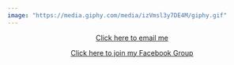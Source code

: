 ```yaml
---
image: "https://media.giphy.com/media/izVmsl3y7DE4M/giphy.gif"
---
```

<center>


[Click here to email me](mailto:hardisj@gmail.com?subject=ErinsAudioCorner_Question)


[Click here to join my Facebook Group](https://media0.giphy.com/media/izVmsl3y7DE4M/source.gif)


</center>
